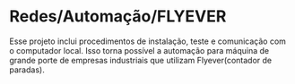 # Redes/Automação/FLYEVER

Esse projeto inclui procedimentos de instalação, teste e comunicação com o computador local. Isso torna possível
a automação para máquina de grande porte de empresas industriais que utilizam Flyever(contador de paradas). 
